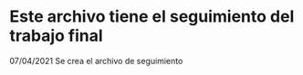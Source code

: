 # Este archivo tiene el seguimiento del trabajo final
07/04/2021
Se crea el archivo de seguimiento

